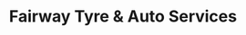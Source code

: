 ---
title: "Fairway Tyre & Auto Services"
url: /hatfield/fairway-tyre-and-auto-services/
shop: car repair
---